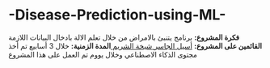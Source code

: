 # -Disease-Prediction-using-ML-
**فكرة المشروع:**
برنامج يتنبئ بالامراض من خلال تعلم الالة بادخال البيانات اللازمة 
**القائمين على المشروع:**
[أسيل الجاسر ]([url](https://github.com/y5ou))
[شيخة الشريم ]([url](https://github.com/Shba12))
**المدة الزمنية:**
خلال 3 أسابيع تم أخذ مجتوى الذكاء الاصطناعي وخلال يووم تم العمل على هذا المشروع 
